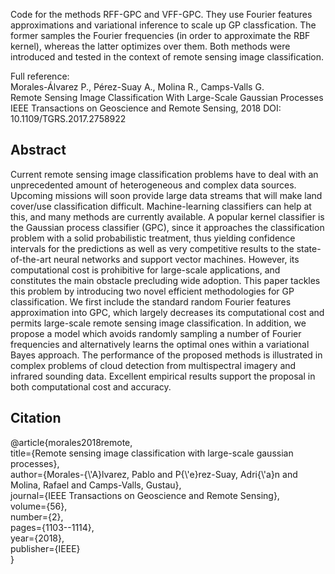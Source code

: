 Code for the methods RFF-GPC and VFF-GPC. They use Fourier features approximations and variational inference to scale up GP classfication. The former samples the Fourier frequencies (in order to approximate the RBF kernel), whereas the latter optimizes over them. Both methods were introduced and tested in the context of remote sensing image classification.

Full reference:\
Morales-Álvarez P., Pérez-Suay A., Molina R., Camps-Valls G.\
Remote Sensing Image Classification With Large-Scale Gaussian Processes\
IEEE Transactions on Geoscience and Remote Sensing, 2018
DOI: 10.1109/TGRS.2017.2758922

## Abstract
Current remote sensing image classification problems have to deal with an unprecedented amount of heterogeneous and complex data sources. Upcoming missions will soon provide large data streams that will make land cover/use classification difficult. Machine-learning classifiers can help at this, and many methods are currently available. A popular kernel classifier is the Gaussian process classifier (GPC), since it approaches the classification problem with a solid probabilistic treatment, thus yielding confidence intervals for the predictions as well as very competitive results to the state-of-the-art neural networks and support vector machines. However, its computational cost is prohibitive for large-scale applications, and constitutes the main obstacle precluding wide adoption. This paper tackles this problem by introducing two novel efficient methodologies for GP classification. We first include the standard random Fourier features approximation into GPC, which largely decreases its computational cost and permits large-scale remote sensing image classification. In addition, we propose a model which avoids randomly sampling a number of Fourier frequencies and alternatively learns the optimal ones within a variational Bayes approach. The performance of the proposed methods is illustrated in complex problems of cloud detection from multispectral imagery and infrared sounding data. Excellent empirical results support the proposal in both computational cost and accuracy.

## Citation
@article{morales2018remote,\
  title={Remote sensing image classification with large-scale gaussian processes},\
  author={Morales-{\\'A}lvarez, Pablo and P{\\'e}rez-Suay, Adri{\\'a}n and Molina, Rafael and Camps-Valls, Gustau},\
  journal={IEEE Transactions on Geoscience and Remote Sensing},\
  volume={56},\
  number={2},\
  pages={1103--1114},\
  year={2018},\
  publisher={IEEE}\
}
